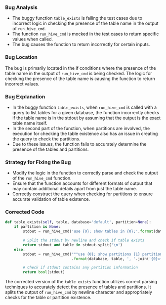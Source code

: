 ### Bug Analysis
- The buggy function `table_exists` is failing the test cases due to incorrect logic in checking the presence of the table name in the output of `run_hive_cmd`.
- The function `run_hive_cmd` is mocked in the test cases to return specific values when called. 
- The bug causes the function to return incorrectly for certain inputs.

### Bug Location
The bug is primarily located in the if conditions where the presence of the table name in the output of `run_hive_cmd` is being checked. The logic for checking the presence of the table name is causing the function to return incorrect values.

### Bug Explanation
- In the buggy function `table_exists`, when `run_hive_cmd` is called with a query to list tables for a given database, the function incorrectly checks if the table name is in the stdout by assuming that the output is the exact table name itself.
- In the second part of the function, when partitions are involved, the execution for checking the table existence also has an issue in creating the query to check the partitions.
- Due to these issues, the function fails to accurately determine the presence of the tables and partitions.

### Strategy for Fixing the Bug
- Modify the logic in the function to correctly parse and check the output of the `run_hive_cmd` function.
- Ensure that the function accounts for different formats of output that may contain additional details apart from just the table name.
- Correctly construct the query when checking for partitions to ensure accurate validation of table existence.

### Corrected Code

```python
def table_exists(self, table, database='default', partition=None):
    if partition is None:
        stdout = run_hive_cmd('use {0}; show tables in {0};'.format(database))

        # Split the stdout by newline and check if table exists
        return stdout and table in stdout.split('\n')
    else:
        stdout = run_hive_cmd("""use {0}; show partitions {1} partition ({2})"""
                              .format(database, table, ', '.join('{0}={1}'.format(k, v) for k, v in partition.items())))

        # Check if stdout contains any partition information
        return bool(stdout)
```

The corrected version of the `table_exists` function utilizes correct parsing techniques to accurately detect the presence of tables and partitions. It splits the output of `run_hive_cmd` by newline character and appropriately checks for the table or partition existence.